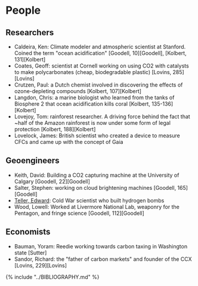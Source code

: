 # People

## Researchers
* Caldeira, Ken: Climate modeler and atmospheric scientist at Stanford. Coined the term "ocean acidification" [Goodell, 10][Goodell], [Kolbert, 131][Kolbert]
* Coates, Geoff: scientist at Cornell working on using CO2 with catalysts to make polycarbonates (cheap, biodegradable plastic) [Lovins, 285][Lovins]
* Crutzen, Paul: a Dutch chemist involved in discovering the effects of ozone-depleting compounds [Kolbert, 107][Kolbert]
* Langdon, Chris: a marine biologist who learned from the tanks of Biosphere 2 that ocean acidification kills coral [Kolbert, 135-136][Kolbert]
* Lovejoy, Tom: rainforest researcher. A driving force behind the fact that ~half of the Amazon rainforest is now under some form of legal protection [Kolbert, 188][Kolbert]
* Lovelock, James: British scientist who created a device to measure CFCs and came up with the concept of Gaia

## Geoengineers
* Keith, David: Building a CO2 capturing machine at the University of Calgary [Goodell, 22][Goodell]
* Salter, Stephen: working on cloud brightening machines [Goodell, 165][Goodell]
* [Teller, Edward](https://en.wikipedia.org/wiki/Edward_Teller): Cold War scientist who built hydrogen bombs
* Wood, Lowell: Worked at Livermore National Lab, weaponry for the Pentagon, and fringe science [Goodell, 112][Goodell]

## Economists
* Bauman, Yoram: Reedie working towards carbon taxing in Washington state [Sutter]
* Sandor, Richard: the "father of carbon markets" and founder of the CCX [Lovins, 229][Lovins]


{% include "../BIBLIOGRAPHY.md" %}
